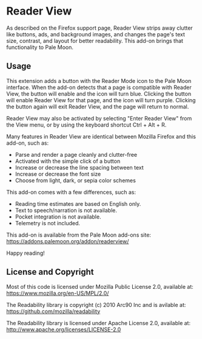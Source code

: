 # Reader View

As described on the Firefox support page, Reader View strips away clutter like buttons, ads, and background images, and changes the page's text size, contrast, and layout for better readability. This add-on brings that functionality to Pale Moon.

## Usage

This extension adds a button with the Reader Mode icon to the Pale Moon interface. When the add-on detects that a page is compatible with Reader View, the button will enable and the icon will turn blue. Clicking the button will enable Reader View for that page, and the icon will turn purple. Clicking the button again will exit Reader View, and the page will return to normal.

Reader View may also be activated by selecting "Enter Reader View" from the View menu, or by using the keyboard shortcut Ctrl + Alt + R.

Many features in Reader View are identical between Mozilla Firefox and this add-on, such as:

* Parse and render a page cleanly and clutter-free
* Activated with the simple click of a button
* Increase or decrease the line spacing between text
* Increase or decrease the font size
* Choose from light, dark, or sepia color schemes

This add-on comes with a few differences, such as:

* Reading time estimates are based on English only.
* Text to speech/narration is not available.
* Pocket integration is not available.
* Telemetry is not included.

This add-on is available from the Pale Moon add-ons site:
https://addons.palemoon.org/addon/readerview/

Happy reading!

## License and Copyright

Most of this code is licensed under Mozilla Public License 2.0, available at:
https://www.mozilla.org/en-US/MPL/2.0/

The Readability library is copyright (c) 2010 Arc90 Inc and is avilable at:
https://github.com/mozilla/readability

The Readability library is licensed under Apache License 2.0, available at:
http://www.apache.org/licenses/LICENSE-2.0
